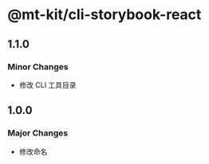 # @mt-kit/cli-storybook-react

## 1.1.0

### Minor Changes

- 修改 CLI 工具目录

## 1.0.0

### Major Changes

- 修改命名
